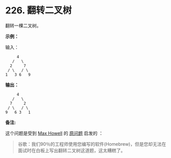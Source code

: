 # 226. 翻转二叉树

翻转一棵二叉树。

**示例：**

输入：

```()
     4
   /   \
  2     7
 / \   / \
1   3 6   9
```

**输出：**

```()
     4
   /   \
  7     2
 / \   / \
9   6 3   1
```

**备注:**

这个问题是受到 [Max Howell](https://twitter.com/mxcl) 的 [原问题](https://twitter.com/mxcl/status/608682016205344768) 启发的 ：

> 谷歌：我们90％的工程师使用您编写的软件(Homebrew)，但是您却无法在面试时在白板上写出翻转二叉树这道题，这太糟糕了。
